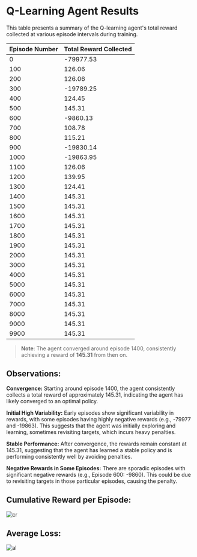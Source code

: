 
# Q-Learning Agent Results

This table presents a summary of the Q-learning agent's total reward collected at various episode intervals during training.

| Episode Number | Total Reward Collected |
|----------------|------------------------|
| 0              | -79977.53               |
| 100            | 126.06                  |
| 200            | 126.06                  |
| 300            | -19789.25               |
| 400            | 124.45                  |
| 500            | 145.31                  |
| 600            | -9860.13                |
| 700            | 108.78                  |
| 800            | 115.21                  |
| 900            | -19830.14               |
| 1000           | -19863.95               |
| 1100           | 126.06                  |
| 1200           | 139.95                  |
| 1300           | 124.41                  |
| 1400           | 145.31                  |
| 1500           | 145.31                  |
| 1600           | 145.31                  |
| 1700           | 145.31                  |
| 1800           | 145.31                  |
| 1900           | 145.31                  |
| 2000           | 145.31                  |
| 3000           | 145.31                  |
| 4000           | 145.31                  |
| 5000           | 145.31                  |
| 6000           | 145.31                  |
| 7000           | 145.31                  |
| 8000           | 145.31                  |
| 9000           | 145.31                  |
| 9900           | 145.31                  |

> **Note**: The agent converged around episode 1400, consistently achieving a reward of **145.31** from then on.


## Observations:

**Convergence:** Starting around episode 1400, the agent consistently collects a total reward of approximately 145.31, indicating the agent has likely converged to an optimal policy.

**Initial High Variability:** Early episodes show significant variability in rewards, with some episodes having highly negative rewards (e.g., -79977 and -19863). This suggests that the agent was initially exploring and learning, sometimes revisiting targets, which incurs heavy penalties.

**Stable Performance:** After convergence, the rewards remain constant at 145.31, suggesting that the agent has learned a stable policy and is performing consistently well by avoiding penalties.

**Negative Rewards in Some Episodes:** There are sporadic episodes with significant negative rewards (e.g., Episode 600: -9860). This could be due to revisiting targets in those particular episodes, causing the penalty.



## Cumulative Reward per Episode:

![cr](https://github.com/user-attachments/assets/9c10434f-65a9-4366-9212-320408f0d62a)


## Average Loss:

![al](https://github.com/user-attachments/assets/7799b405-d254-437b-aad8-ed8898c42967)







